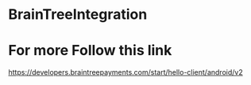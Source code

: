 # BrainTreeIntegration
# For more Follow this link
https://developers.braintreepayments.com/start/hello-client/android/v2
